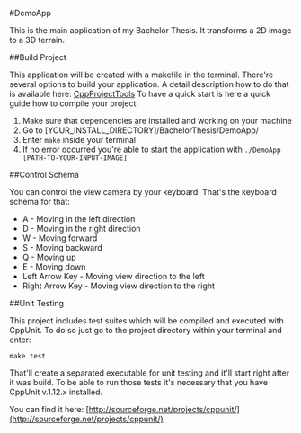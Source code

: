 #DemoApp

This is the main application of my Bachelor Thesis. It transforms a 2D image to a 3D terrain. 


##Build Project

This application will be created with a makefile in the terminal. There're several options to build your application.
A detail description how to do that is available here: [CppProjectTools](https://github.com/AndySmile/CppProjectTools#options)
To have a quick start is here a quick guide how to compile your project:

1. Make sure that depencencies are installed and working on your machine
2. Go to [YOUR_INSTALL_DIRECTORY]/BachelorThesis/DemoApp/
3. Enter `make` inside your terminal
4. If no error occurred you're able to start the application with `./DemoApp [PATH-TO-YOUR-INPUT-IMAGE]`

##Control Schema

You can control the view camera by your keyboard. That's the keyboard schema for that:

* A - Moving in the left direction
* D - Moving in the right direction
* W - Moving forward
* S - Moving backward
* Q - Moving up
* E - Moving down
* Left Arrow Key - Moving view direction to the left
* Right Arrow Key - Moving view direction to the right

##Unit Testing

This project includes test suites which will be compiled and executed with CppUnit. To do so just go to the
project directory within your terminal and enter:

	make test

That'll create a separated executable for unit testing and it'll start right after it was build. To be able to
run those tests it's necessary that you have CppUnit v.1.12.x installed.

You can find it here: [http://sourceforge.net/projects/cppunit/](http://sourceforge.net/projects/cppunit/)